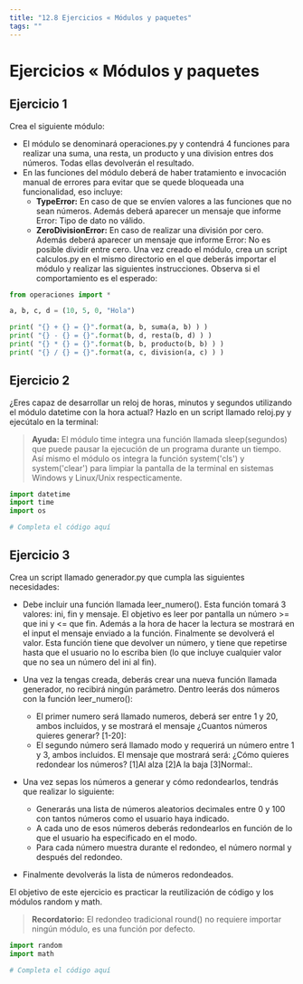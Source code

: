 ```yaml
---
title: "12.8 Ejercicios « Módulos y paquetes"
tags: ""
---
```


# Ejercicios « Módulos y paquetes

## Ejercicio 1

Crea el siguiente módulo:

-   El módulo se denominará operaciones.py y contendrá 4 funciones para realizar una suma, una resta, un producto y una division entres dos números. Todas ellas devolverán el resultado.
-   En las funciones del módulo deberá de haber tratamiento e invocación manual de errores para evitar que se quede bloqueada una funcionalidad, eso incluye:
    -   **TypeError:** En caso de que se envíen valores a las funciones que no sean números. Además deberá aparecer un mensaje que informe Error: Tipo de dato no válido.
    -   **ZeroDivisionError:** En caso de realizar una división por cero. Además deberá aparecer un mensaje que informe Error: No es posible dividir entre cero.
        Una vez creado el módulo, crea un script calculos.py en el mismo directorio en el que deberás importar el módulo y realizar las siguientes instrucciones. Observa si el comportamiento es el esperado:

```python
from operaciones import * 

a, b, c, d = (10, 5, 0, "Hola")

print( "{} + {} = {}".format(a, b, suma(a, b) ) )
print( "{} - {} = {}".format(b, d, resta(b, d) ) )
print( "{} * {} = {}".format(b, b, producto(b, b) ) ) 
print( "{} / {} = {}".format(a, c, division(a, c) ) )
```

## Ejercicio 2

¿Eres capaz de desarrollar un reloj de horas, minutos y segundos utilizando el módulo datetime con la hora actual? Hazlo en un script llamado reloj.py y ejecútalo en la terminal:

> **Ayuda:**
> El módulo time integra una función llamada sleep(segundos) que puede pausar la ejecución de un programa durante un tiempo. Así mismo el módulo os integra la función system('cls') y system('clear') para limpiar la pantalla de la terminal en sistemas Windows y Linux/Unix respecticamente.

```python
import datetime
import time
import os

# Completa el código aquí
```

## Ejercicio 3

Crea un script llamado generador.py que cumpla las siguientes necesidades:

-   Debe incluir una función llamada leer_numero(). Esta función tomará 3 valores: ini, fin y mensaje. El objetivo es leer por pantalla un número >= que ini y &lt;= que fin. Además a la hora de hacer la lectura se mostrará en el input el mensaje enviado a la función. Finalmente se devolverá el valor. Esta función tiene que devolver un número, y tiene que repetirse hasta que el usuario no lo escriba bien (lo que incluye cualquier valor que no sea un número del ini al fin).
-   Una vez la tengas creada, deberás crear una nueva función llamada generador, no recibirá ningún parámetro. Dentro leerás dos números con la función leer_numero():
    -   El primer numero será llamado numeros, deberá ser entre 1 y 20, ambos incluidos, y se mostrará el mensaje ¿Cuantos números quieres generar? [1-20]&#x3A;
    -   El segundo número será llamado modo y requerirá un número entre 1 y 3, ambos incluidos. El mensaje que mostrará será: ¿Cómo quieres redondear los números? [1]Al alza [2]A la baja [3]Normal:.
-   Una vez sepas los números a generar y cómo redondearlos, tendrás que realizar lo siguiente:

    -   Generarás una lista de números aleatorios decimales entre 0 y 100 con tantos números como el usuario haya indicado.
    -   A cada uno de esos números deberás redondearlos en función de lo que el usuario ha especificado en el modo.
    -   Para cada número muestra durante el redondeo, el número normal y después del redondeo.
-   Finalmente devolverás la lista de números redondeados.

El objetivo de este ejercicio es practicar la reutilización de código y los módulos random y math.

> **Recordatorio:**
> El redondeo tradicional round() no requiere importar ningún módulo, es una función por defecto.

```python
import random
import math

# Completa el código aquí
```
